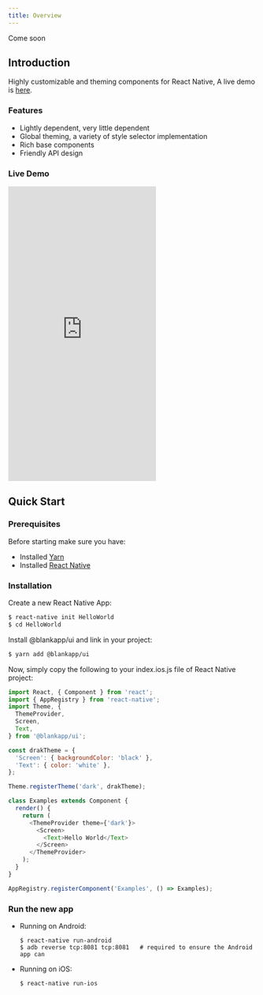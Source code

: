 ```yaml
---
title: Overview
---
```

Come soon

## Introduction

Highly customizable and theming components for React Native, A live demo is [here](https://appetize.io/app/q0wwt188mh3pxxxz1rzf1d4pgr).

### Features

- Lightly dependent, very little dependent
- Global theming, a variety of style selector implementation
- Rich base components
- Friendly API design

### Live Demo
<iframe src="https://appetize.io/embed/q0wwt188mh3pxxxz1rzf1d4pgr?device=nexus5&scale=75&autoplay=true&orientation=portrait&deviceColor=black&language=en" width="300px" height="597px" frameborder="0" scrolling="no"></iframe>

## Quick Start

### Prerequisites

Before starting make sure you have:

- Installed [Yarn](https://yarnpkg.com/)
- Installed [React Native](https://facebook.github.io/react-native/)

### Installation

Create a new React Native App:

```bash
$ react-native init HelloWorld
$ cd HelloWorld
```

Install @blankapp/ui and link in your project:

```bash
$ yarn add @blankapp/ui
```

Now, simply copy the following to your index.ios.js file of React Native project:

``` js
import React, { Component } from 'react';
import { AppRegistry } from 'react-native';
import Theme, {
  ThemeProvider,
  Screen,
  Text,
} from '@blankapp/ui';

const drakTheme = {
  'Screen': { backgroundColor: 'black' },
  'Text': { color: 'white' },
};

Theme.registerTheme('dark', drakTheme);

class Examples extends Component {
  render() {
    return (
      <ThemeProvider theme={'dark'}>
        <Screen>
          <Text>Hello World</Text>
        </Screen>
      </ThemeProvider>
    );
  }
}

AppRegistry.registerComponent('Examples', () => Examples);
```

### Run the new app

- Running on Android:

  ```
  $ react-native run-android
  $ adb reverse tcp:8081 tcp:8081   # required to ensure the Android app can
  ```

- Running on iOS:

  ```
  $ react-native run-ios
  ```
